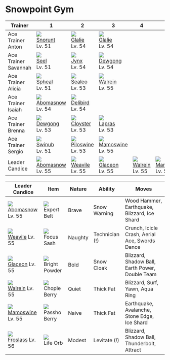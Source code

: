 # Snowpoint Gym

Trainer              | 1                                   | 2                                   | 3                                   | 4                                   | 5                                   | 6                                   
---                  | ---                                 | ---                                 | ---                                 | ---                                 | ---                                 | ---                                 
Ace Trainer Anton    | ![][361]<br> [Snorunt]<br> Lv. 51   | ![][362]<br> [Glalie]<br> Lv. 54    | ![][362]<br> [Glalie]<br> Lv. 54    
Ace Trainer Savannah | ![][086]<br> [Seel]<br> Lv. 51      | ![][124]<br> [Jynx]<br> Lv. 54      | ![][087]<br> [Dewgong]<br> Lv. 54   
Ace Trainer Alicia   | ![][363]<br> [Spheal]<br> Lv. 51    | ![][364]<br> [Sealeo]<br> Lv. 53    | ![][365]<br> [Walrein]<br> Lv. 55   
Ace Trainer Isaiah   | ![][460]<br> [Abomasnow]<br> Lv. 54 | ![][225]<br> [Delibird]<br> Lv. 54  
Ace Trainer Brenna   | ![][087]<br> [Dewgong]<br> Lv. 53   | ![][091]<br> [Cloyster]<br> Lv. 53  | ![][131]<br> [Lapras]<br> Lv. 53    
Ace Trainer Sergio   | ![][220]<br> [Swinub]<br> Lv. 51    | ![][221]<br> [Piloswine]<br> Lv. 53 | ![][473]<br> [Mamoswine]<br> Lv. 55 
Leader Candice       | ![][460]<br> [Abomasnow]<br> Lv. 55 | ![][461]<br> [Weavile]<br> Lv. 55   | ![][471]<br> [Glaceon]<br> Lv. 55   | ![][365]<br> [Walrein]<br> Lv. 55   | ![][473]<br> [Mamoswine]<br> Lv. 55 | ![][478]<br> [Froslass]<br> Lv. 56  

Leader Candice     | Item             | Nature  | Ability       | Moves
---                | ---              | ---     | ---           | ---
![][460]<br> [Abomasnow] Lv. 55       | ![][expert-belt]<br> Expert Belt        | Brave    | Snow Warning        | Wood Hammer, Earthquake, Blizzard, Ice Shard
![][461]<br> [Weavile] Lv. 55         | ![][focus-sash]<br> Focus Sash          | Naughty  | Technician (!)      | Crunch, Icicle Crash, Aerial Ace, Swords Dance
![][471]<br> [Glaceon] Lv. 55         | ![][bright-powder]<br> Bright Powder    | Bold     | Snow Cloak          | Blizzard, Shadow Ball, Earth Power, Double Team
![][365]<br> [Walrein] Lv. 55         | ![][chople-berry]<br> Chople Berry      | Quiet    | Thick Fat           | Blizzard, Surf, Yawn, Aqua Ring
![][473]<br> [Mamoswine] Lv. 55       | ![][passho-berry]<br> Passho Berry      | Naive    | Thick Fat           | Earthquake, Avalanche, Stone Edge, Ice Shard
![][478]<br> [Froslass] Lv. 56        | ![][life-orb]<br> Life Orb              | Modest   | Levitate (!)        | Blizzard, Shadow Ball, Thunderbolt, Attract


[Seel]: /pokemon_changes/086/
[Dewgong]: /pokemon_changes/087/
[Cloyster]: /pokemon_changes/091/
[Jynx]: /pokemon_changes/124/
[Lapras]: /pokemon_changes/131/
[Swinub]: /pokemon_changes/220/
[Piloswine]: /pokemon_changes/221/
[Delibird]: /pokemon_changes/225/
[Snorunt]: /pokemon_changes/361/
[Glalie]: /pokemon_changes/362/
[Spheal]: /pokemon_changes/363/
[Sealeo]: /pokemon_changes/364/
[Walrein]: /pokemon_changes/365/
[Abomasnow]: /pokemon_changes/460/
[Weavile]: /pokemon_changes/461/
[Glaceon]: /pokemon_changes/471/
[Mamoswine]: /pokemon_changes/473/
[Froslass]: /pokemon_changes/478/
[bright-powder]: /img/items/bright-powder.png
[chople-berry]: /img/items/chople-berry.png
[expert-belt]: /img/items/expert-belt.png
[focus-sash]: /img/items/focus-sash.png
[life-orb]: /img/items/life-orb.png
[passho-berry]: /img/items/passho-berry.png
[086]: /img/pokemon/086.png
[087]: /img/pokemon/087.png
[091]: /img/pokemon/091.png
[124]: /img/pokemon/124.png
[131]: /img/pokemon/131.png
[220]: /img/pokemon/220.png
[221]: /img/pokemon/221.png
[225]: /img/pokemon/225.png
[361]: /img/pokemon/361.png
[362]: /img/pokemon/362.png
[363]: /img/pokemon/363.png
[364]: /img/pokemon/364.png
[365]: /img/pokemon/365.png
[460]: /img/pokemon/460.png
[461]: /img/pokemon/461.png
[471]: /img/pokemon/471.png
[473]: /img/pokemon/473.png
[478]: /img/pokemon/478.png
